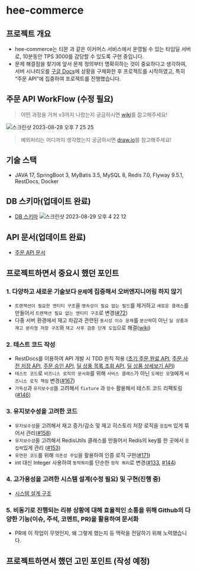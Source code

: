 # hee-commerce
## 프로젝트 개요
- hee-commerce는 티몬 과 같은 이커머스 서비스에서 운영될 수 있는 타임딜 서버로, 10분동안 TPS 3000를 감당할 수 있도록 구현 중입니다. 
- 문제 해결점을 찾기에 앞서 문제 정의부터 명확히하는 것이 중요하다고 생각하여, 서버 시나리오를 [구글 Docs](https://docs.google.com/document/d/1JlKVZVZQwWjxF3bbVW5a4K3YmnfC6gYYoMHhAn5JKLs/edit)에 상황을 구체화한 후 프로젝트를 시작하였고, 특히 “주문 API”에 집중하여 프로젝트를 진행했습니다.

## 주문 API WorkFlow (수정 필요)
> 어떤 과정을 거쳐 v3까지 나왔는지 궁금하시면 [wiki](https://github.com/f-lab-edu/hee-commerce/wiki/%EC%A3%BC%EB%AC%B8-API-%EB%A1%9C%EC%A7%81)를 참고해주세요!

![스크린샷 2023-08-28 오후 7 25 25](https://github.com/f-lab-edu/hee-commerce/assets/60481383/03facf90-9175-4e27-a7eb-ebecfd6be993)

> 예외처리는 어디까지 생각했는지 궁금하시면 [draw.io](https://app.diagrams.net/#G12p5UVtXs0pfISlmnFDNGlt4g1ignoKgO#%7B%22pageId%22%3A%22T2qS1Wb9VKf4C0Zg0WWn%22%7D)를 참고해주세요!

## 기술 스택
- JAVA 17, SpringBoot 3, MyBatis 3.5, MySQL 8, Redis 7.0, Flyway 9.5.1, RestDocs, Docker

## DB 스키마(업데이트 완료)
- [DB 스키마](https://dbdiagram.io/d/64ca132402bd1c4a5e1a4066)
![스크린샷 2023-08-29 오후 4 22 12](https://github.com/f-lab-edu/hee-commerce/assets/60481383/7d37cb63-9709-4c70-b7ac-f3740c53ae7e)

## API 문서(업데이트 완료)
- [주문 API 문서](https://darling-sorbet-0583ef.netlify.app/#_%EC%A3%BC%EB%AC%B8)


## 프로젝트하면서 중요시 했던 포인트
### 1. 다양하고 새로운 기술보다 `문제`에 집중해서 오버엔지니어링 하지 않기
- `트랜잭션이 필요한 엔티티 구조`을 `영속성이 필요 없는 필드`를 제거하고 `새로운 클래스`를 만들어서 `트랜잭션 필요 없는 엔티티 구조`로 변경([#72](https://github.com/f-lab-edu/hee-commerce/pull/72)) 
- 다중 서버 환경에서 재고 차감과 관련된 `동시성 이슈 문제`를 `분산락`이 아닌 `딜 상품과 재고 분리형 저장 구조`와 `재고 사후 검증 단계 도입`으로 해결([wiki](https://github.com/f-lab-edu/hee-commerce/wiki/%EC%A3%BC%EB%AC%B8-API-%EB%A1%9C%EC%A7%81))

### 2. 테스트 코드 작성
- RestDocs를 이용하여 API 개발 시 TDD 원칙 적용 ([초기 주문 완료 API](https://github.com/f-lab-edu/hee-commerce/pull/40), [주문 사전 저장 API](https://github.com/f-lab-edu/hee-commerce/pull/98/commits/01af70dcaabeeaef363f0a3bf37d0759e36456cc), [주문 승인 API](https://github.com/f-lab-edu/hee-commerce/commit/66c0e341fe797054d3b8455d4f6e803133ef3cec), [딜 상풍 목록 조회 API](https://github.com/f-lab-edu/hee-commerce/pull/38), [딜 상품 상세보기 API](https://github.com/f-lab-edu/hee-commerce/pull/50))
- `테스트 코드`로 `비즈니스 로직의 문서화`를 위해 `서비스 클래스`가 아닌 `도메인 모델`에게 `비즈니스 로직 책임` 변경([#167](https://github.com/f-lab-edu/hee-commerce/pull/167))
- `가독성`과 `유지보수성`을 고려해서 `fixture` 과 `함수` 활용해서 테스트 코드 리팩토링([#146](https://github.com/f-lab-edu/hee-commerce/pull/146))

### 3. 유지보수성을 고려한 코드
- `유지보수성`을 고려해서 재고 증가/감소 및 재고 히스토리 저장 로직을 `응집력` 있게 묶어서 관리([#158](https://github.com/f-lab-edu/hee-commerce/pull/158))
- `유지보수성`을 고려해서 RedisUtils 클래스를 만들어서  Redis의 key를 한 곳에서 `응집력`있게 관리 ([#153](https://github.com/f-lab-edu/hee-commerce/pull/153))
- `유연한 코드`를 위해 `의존성 주입`을 활용하여 인증 로직 구현([#171](https://github.com/f-lab-edu/hee-commerce/pull/171))
- int 대신 Integer 사용하여 `동적쿼리`를 단순한 `정적 쿼리`로 변경([#133](https://github.com/f-lab-edu/hee-commerce/pull/133), [#144](https://github.com/f-lab-edu/hee-commerce/pull/144))

### 4. 고가용성을 고려한 시스템 설계(수정 필요) 및 구현(진행 중)
- [시스템 설계 구조](https://app.diagrams.net/#G12p5UVtXs0pfISlmnFDNGlt4g1ignoKgO#%7B%22pageId%22%3A%227dibCqtFsK05N7zEinu2%22%7D)

### 5. 비동기로 진행되는 리뷰 상황에 대해 효율적인 소통을 위해 Github의 다양한 기능(이슈, 주석, 코멘트, PR)을 활용하여 문서화
- PR에 이 작업이 무엇인지, 왜 그렇게 했는지 등 맥락을 전달하기 위해 노력했습니다.

## 프로젝트하면서 했던 고민 포인트 (작성 예정)


